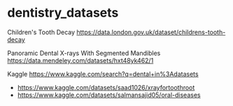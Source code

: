# dentistry_datasets

Children's Tooth Decay
https://data.london.gov.uk/dataset/childrens-tooth-decay

Panoramic Dental X-rays With Segmented Mandibles
https://data.mendeley.com/datasets/hxt48yk462/1

Kaggle
https://www.kaggle.com/search?q=dental+in%3Adatasets
- https://www.kaggle.com/datasets/saad1026/xrayfortoothroot
- https://www.kaggle.com/datasets/salmansajid05/oral-diseases

